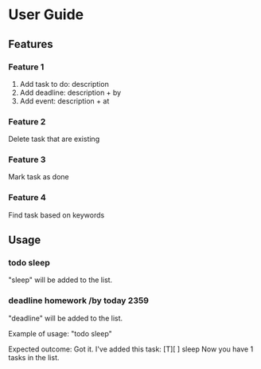 # User Guide

## Features 

### Feature 1 
1) Add task to do: description
2) Add deadline: description + by
3) Add event: description + at

### Feature 2
Delete task that are existing

### Feature 3
Mark task as done

### Feature 4
Find task based on keywords


## Usage

### todo sleep
"sleep" will be added to the list.

### deadline homework /by today 2359
"deadline" will be added to the list.

Example of usage:
"todo sleep"

Expected outcome:
Got it. I've added this task:
[T][ ] sleep
Now you have 1 tasks in the list.
